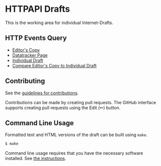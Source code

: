 <!-- regenerate: on (set to off if you edit this file) -->

# HTTPAPI Drafts

This is the working area for individual Internet-Drafts.

## HTTP Events Query

* [Editor's Copy](https://CxRes.github.io/events-query-test/#go.draft-gupta-httpapi-events-query.html)
* [Datatracker Page](https://datatracker.ietf.org/doc/draft-gupta-httpapi-events-query)
* [Individual Draft](https://datatracker.ietf.org/doc/html/draft-gupta-httpapi-events-query)
* [Compare Editor's Copy to Individual Draft](https://CxRes.github.io/events-query-test/#go.draft-gupta-httpapi-events-query.diff)

## Contributing

See the
[guidelines for contributions](https://github.com/CxRes/events-query-test/blob/main/CONTRIBUTING.md).

Contributions can be made by creating pull requests.
The GitHub interface supports creating pull requests using the Edit (✏) button.


## Command Line Usage

Formatted text and HTML versions of the draft can be built using `make`.

```sh
$ make
```

Command line usage requires that you have the necessary software installed.  See
[the instructions](https://github.com/martinthomson/i-d-template/blob/main/doc/SETUP.md).


